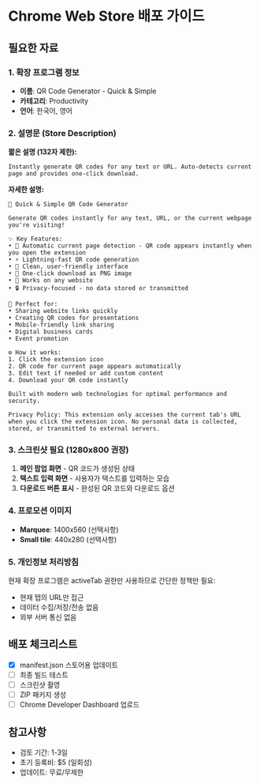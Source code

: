# Chrome Web Store 배포 가이드

## 필요한 자료

### 1. 확장 프로그램 정보
- **이름**: QR Code Generator - Quick & Simple
- **카테고리**: Productivity
- **언어**: 한국어, 영어

### 2. 설명문 (Store Description)

**짧은 설명 (132자 제한):**
```
Instantly generate QR codes for any text or URL. Auto-detects current page and provides one-click download.
```

**자세한 설명:**
```
🚀 Quick & Simple QR Code Generator

Generate QR codes instantly for any text, URL, or the current webpage you're visiting!

✨ Key Features:
• 🔄 Automatic current page detection - QR code appears instantly when you open the extension
• ⚡ Lightning-fast QR code generation
• 📱 Clean, user-friendly interface
• 💾 One-click download as PNG image
• 🎯 Works on any website
• 🔒 Privacy-focused - no data stored or transmitted

🎯 Perfect for:
• Sharing website links quickly
• Creating QR codes for presentations
• Mobile-friendly link sharing
• Digital business cards
• Event promotion

⚙️ How it works:
1. Click the extension icon
2. QR code for current page appears automatically
3. Edit text if needed or add custom content
4. Download your QR code instantly

Built with modern web technologies for optimal performance and security.

Privacy Policy: This extension only accesses the current tab's URL when you click the extension icon. No personal data is collected, stored, or transmitted to external servers.
```

### 3. 스크린샷 필요 (1280x800 권장)
1. **메인 팝업 화면** - QR 코드가 생성된 상태
2. **텍스트 입력 화면** - 사용자가 텍스트를 입력하는 모습
3. **다운로드 버튼 표시** - 완성된 QR 코드와 다운로드 옵션

### 4. 프로모션 이미지
- **Marquee**: 1400x560 (선택사항)
- **Small tile**: 440x280 (선택사항)

### 5. 개인정보 처리방침
현재 확장 프로그램은 activeTab 권한만 사용하므로 간단한 정책만 필요:
- 현재 탭의 URL만 접근
- 데이터 수집/저장/전송 없음
- 외부 서버 통신 없음

## 배포 체크리스트
- [x] manifest.json 스토어용 업데이트
- [ ] 최종 빌드 테스트
- [ ] 스크린샷 촬영
- [ ] ZIP 패키지 생성
- [ ] Chrome Developer Dashboard 업로드

## 참고사항
- 검토 기간: 1-3일
- 초기 등록비: $5 (일회성)
- 업데이트: 무료/무제한